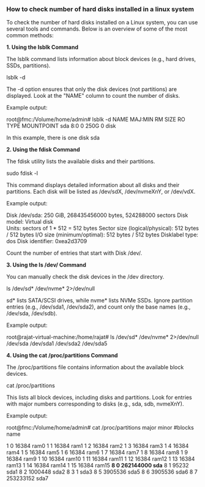 ### How to check number of hard disks installed in a linux system

To check the number of hard disks installed on a Linux system, you can use several tools and commands. Below is an overview of some of the most common methods:

**1. Using the lsblk Command**

The lsblk command lists information about block devices (e.g., hard drives, SSDs, partitions).

lsblk -d


The -d option ensures that only the disk devices (not partitions) are displayed.
Look at the "NAME" column to count the number of disks.

Example output:

root@fmc:/Volume/home/admin# lsblk -d
NAME MAJ:MIN RM  SIZE RO TYPE MOUNTPOINT
sda    8:0    0  250G  0 disk 

In this example, there is one disk sda

**2. Using the fdisk Command**

The fdisk utility lists the available disks and their partitions.

sudo fdisk -l

This command displays detailed information about all disks and their partitions.
Each disk will be listed as /dev/sdX, /dev/nvmeXnY, or /dev/vdX.

Example output:

Disk /dev/sda: 250 GiB, 268435456000 bytes, 524288000 sectors
Disk model: Virtual disk    
Units: sectors of 1 * 512 = 512 bytes
Sector size (logical/physical): 512 bytes / 512 bytes
I/O size (minimum/optimal): 512 bytes / 512 bytes
Disklabel type: dos
Disk identifier: 0xea2d3709

Count the number of entries that start with Disk /dev/.

**3. Using the ls /dev/ Command**

You can manually check the disk devices in the /dev directory.

ls /dev/sd* /dev/nvme* 2>/dev/null

sd* lists SATA/SCSI drives, while nvme* lists NVMe SSDs.
Ignore partition entries (e.g., /dev/sda1, /dev/sda2), and count only the base names (e.g., /dev/sda, /dev/sdb).

Example output:

root@rajat-virtual-machine:/home/rajat# ls /dev/sd* /dev/nvme* 2>/dev/null
 /dev/sda   /dev/sda1   /dev/sda2   /dev/sda5


**4. Using the cat /proc/partitions Command**

The /proc/partitions file contains information about the available block devices.

cat /proc/partitions

This lists all block devices, including disks and partitions.
Look for entries with major numbers corresponding to disks (e.g., sda, sdb, nvmeXnY).

Example output:

root@fmc:/Volume/home/admin# cat /proc/partitions
major minor  #blocks  name

   1        0      16384 ram0
   1        1      16384 ram1
   1        2      16384 ram2
   1        3      16384 ram3
   1        4      16384 ram4
   1        5      16384 ram5
   1        6      16384 ram6
   1        7      16384 ram7
   1        8      16384 ram8
   1        9      16384 ram9
   1       10      16384 ram10
   1       11      16384 ram11
   1       12      16384 ram12
   1       13      16384 ram13
   1       14      16384 ram14
   1       15      16384 ram15
 **8        0  262144000 sda**
   8        1      95232 sda1
   8        2    1000448 sda2
   8        3          1 sda3
   8        5    3905536 sda5
   8        6    3905536 sda6
   8        7  253233152 sda7


